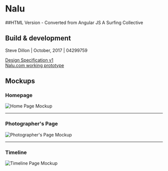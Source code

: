# Nalu
##HTML Version - Converted from Angular JS
A Surfing Collective

## Build & development

Steve Dillon | October, 2017 | 04299759

[Design Specification v1](https://github.com/SDillon001/nalu/blob/master/Dillon_FinalSpec_Nalu.com.pdf)<br>
[Nalu.com working prototype](http://nalu.stevedillon.net/)

## Mockups

### Homepage

![Home Page Mockup](https://cloud.githubusercontent.com/assets/14265710/26710893/0ba0d05a-4712-11e7-9531-f002bb872746.png)

<hr>

### Photographer's Page

![Photographer's Page Mockup](https://cloud.githubusercontent.com/assets/14265710/26710723/0f611b10-4711-11e7-89d6-68dd6578fe52.png)

<hr>

### Timeline

![Timeline Page Mockup](https://cloud.githubusercontent.com/assets/14265710/26710665/87023312-4710-11e7-8457-1cfe9df81cfe.png)